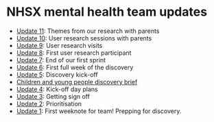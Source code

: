 # NHSX mental health team updates
* [Update 11](11): Themes from our research with parents
* [Update 10](10): User research sessions with parents
* [Update 9](9): User research visits
* [Update 8](8): First user research participant
* [Update 7](7): End of our first sprint
* [Update 6](6): First full week of the discovery
* [Update 5](5): Discovery kick-off
* [Children and young people discovery brief](0)
* [Update 4](4): Kick-off day plans
* [Update 3](3): Getting sign off
* [Update 2](2): Prioritisation
* [Update 1](1): First weeknote for team! Prepping for discovery.
